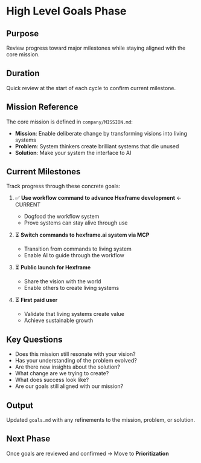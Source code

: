 # High Level Goals Phase

## Purpose
Review progress toward major milestones while staying aligned with the core mission.

## Duration
Quick review at the start of each cycle to confirm current milestone.

## Mission Reference
The core mission is defined in `company/MISSION.md`:
- **Mission**: Enable deliberate change by transforming visions into living systems
- **Problem**: System thinkers create brilliant systems that die unused
- **Solution**: Make your system the interface to AI

## Current Milestones

Track progress through these concrete goals:

1. ✅ **Use workflow command to advance Hexframe development** ← CURRENT
   - Dogfood the workflow system
   - Prove systems can stay alive through use
   
2. ⏳ **Switch commands to hexframe.ai system via MCP**
   - Transition from commands to living system
   - Enable AI to guide through the workflow
   
3. ⏳ **Public launch for Hexframe**
   - Share the vision with the world
   - Enable others to create living systems
   
4. ⏳ **First paid user**
   - Validate that living systems create value
   - Achieve sustainable growth

## Key Questions

- Does this mission still resonate with your vision?
- Has your understanding of the problem evolved?
- Are there new insights about the solution?
- What change are we trying to create?
- What does success look like?
- Are our goals still aligned with our mission?

## Output
Updated `goals.md` with any refinements to the mission, problem, or solution.

## Next Phase
Once goals are reviewed and confirmed → Move to **Prioritization**